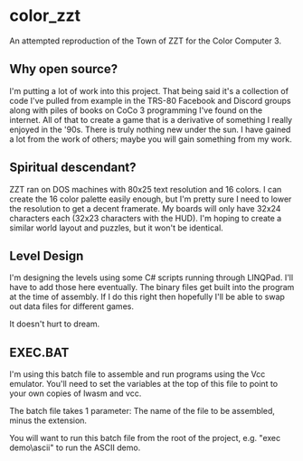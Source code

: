 # color_zzt
An attempted reproduction of the Town of ZZT for the Color Computer 3.

## Why open source?

I'm putting a lot of work into this project.  That being said it's a collection of code I've pulled from example in the TRS-80 Facebook and Discord groups along with piles of books on CoCo 3 programming I've found on the internet.  All of that to create a game that is a derivative of something I really enjoyed in the '90s.  There is truly nothing new
under the sun.  I have gained a lot from the work of others; maybe you will gain something from my work.

## Spiritual descendant?

ZZT ran on DOS machines with 80x25 text resolution and 16 colors.  I can create the 16 color palette easily enough, but I'm pretty sure I need to lower the resolution to get a decent framerate.  My boards will only have 32x24 characters each (32x23 characters with the HUD).  I'm hoping to create a similar world layout and puzzles, but it won't be identical.

## Level Design

I'm designing the levels using some C# scripts running through LINQPad.  I'll have to add those here eventually.  The binary files get built into the program at the time of assembly.  If I do this right then hopefully I'll be able to swap out data files for different games.

It doesn't hurt to dream.

## EXEC.BAT

I'm using this batch file to assemble and run programs using the Vcc emulator.  You'll need to set the variables at the top of this file to point to your own copies of lwasm and vcc.

The batch file takes 1 parameter:  The name of the file to be assembled, minus the extension.

You will want to run this batch file from the root of the project, e.g. "exec demo\ascii" to run the ASCII demo.
